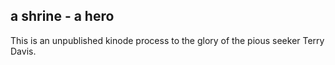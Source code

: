 ## a shrine - a hero
This is an unpublished kinode process to the glory of the pious seeker Terry Davis. 
